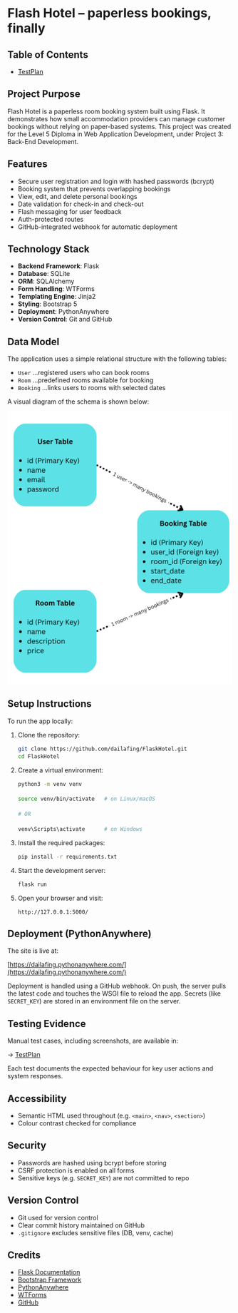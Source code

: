 # Flash Hotel – paperless bookings, finally

## Table of Contents
- [TestPlan](docs/TestPlan.md)

## Project Purpose

Flash Hotel is a paperless room booking system built using Flask. It demonstrates how small accommodation providers can manage customer bookings without relying on paper-based systems. This project was created for the Level 5 Diploma in Web Application Development, under Project 3: Back-End Development.

## Features

- Secure user registration and login with hashed passwords (bcrypt)
- Booking system that prevents overlapping bookings
- View, edit, and delete personal bookings
- Date validation for check-in and check-out
- Flash messaging for user feedback
- Auth-protected routes
- GitHub-integrated webhook for automatic deployment

## Technology Stack

- **Backend Framework**: Flask
- **Database**: SQLite
- **ORM**: SQLAlchemy
- **Form Handling**: WTForms
- **Templating Engine**: Jinja2
- **Styling**: Bootstrap 5
- **Deployment**: PythonAnywhere
- **Version Control**: Git and GitHub

## Data Model

The application uses a simple relational structure with the following tables:

- `User` ...registered users who can book rooms
- `Room` ...predefined rooms available for booking
- `Booking` ...links users to rooms with selected dates

A visual diagram of the schema is shown below:

![Schema Diagram](docs/img/SchemaDiagram.png)

## Setup Instructions

To run the app locally:

1. Clone the repository:

   ```bash
   git clone https://github.com/dailafing/FlaskHotel.git
   cd FlaskHotel
   ```

2. Create a virtual environment:

   ```bash
   python3 -m venv venv

   source venv/bin/activate   # on Linux/macOS

   # OR
   
   venv\Scripts\activate      # on Windows
   ```

3. Install the required packages:

   ```bash
   pip install -r requirements.txt
   ```

4. Start the development server:

   ```bash
   flask run
   ```

5. Open your browser and visit:

   ```
   http://127.0.0.1:5000/
   ```

## Deployment (PythonAnywhere)

The site is live at:

[https://dailafing.pythonanywhere.com/](https://dailafing.pythonanywhere.com/)

Deployment is handled using a GitHub webhook. On push, the server pulls the latest code and touches the WSGI file to reload the app. Secrets (like `SECRET_KEY`) are stored in an environment file on the server.

## Testing Evidence

Manual test cases, including screenshots, are available in:

→ [TestPlan](docs/TestPlan.md)

Each test documents the expected behaviour for key user actions and system responses.

## Accessibility

- Semantic HTML used throughout (e.g. `<main>`, `<nav>`, `<section>`)
- Colour contrast checked for compliance

## Security

- Passwords are hashed using bcrypt before storing
- CSRF protection is enabled on all forms
- Sensitive keys (e.g. `SECRET_KEY`) are not committed to repo

## Version Control

- Git used for version control
- Clear commit history maintained on GitHub
- `.gitignore` excludes sensitive files (DB, venv, cache)

## Credits

- [Flask Documentation](https://flask.palletsprojects.com/)
- [Bootstrap Framework](https://getbootstrap.com/)
- [PythonAnywhere](https://www.pythonanywhere.com/)
- [WTForms](https://wtforms.readthedocs.io/)
- [GitHub](https://github.com/)
